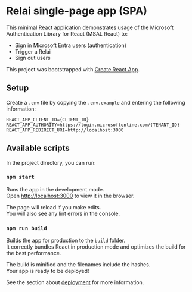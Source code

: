 # Relai single-page app (SPA)

This minimal React application demonstrates usage of the Microsoft Authentication Library for React (MSAL React) to:

- Sign in Microsoft Entra users (authentication)
- Trigger a Relai
- Sign out users

This project was bootstrapped with [Create React App](https://github.com/facebook/create-react-app).

## Setup

Create a `.env` file by copying the `.env.example` and entering the following information:
```
REACT_APP_CLIENT_ID={CLIENT_ID}
REACT_APP_AUTHORITY=https://login.microsoftonline.com/{TENANT_ID}
REACT_APP_REDIRECT_URI=http://localhost:3000
```

## Available scripts

In the project directory, you can run:

### `npm start`

Runs the app in the development mode.\
Open [http://localhost:3000](http://localhost:3000) to view it in the browser.

The page will reload if you make edits.\
You will also see any lint errors in the console.

### `npm run build`

Builds the app for production to the `build` folder.\
It correctly bundles React in production mode and optimizes the build for the best performance.

The build is minified and the filenames include the hashes.\
Your app is ready to be deployed!

See the section about [deployment](https://facebook.github.io/create-react-app/docs/deployment) for more information.
